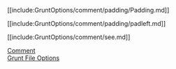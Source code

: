 [[include:GruntOptions/comment/padding/Padding.md]]

[[include:GruntOptions/comment/padding/padleft.md]]

[[include:GruntOptions/comment/see.md]]

[Comment](../index.html)  
[Grunt File Options](../../index.html)